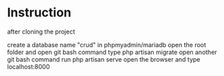 # Instruction
after cloning the project 

create a database name "crud" in phpmyadmin/mariadb
open the root folder and open git bash command type php artisan migrate
open another git bash command run php artisan serve
open the browser and type localhost:8000
